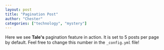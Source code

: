 ```yaml
---
layout: post
title: "Pagination Post"
author: "Chester"
categories: ["technology", "mystery"]
---
```


Here we see **Tale's** pagination feature in action. It is set to 5 posts per page by default. Feel free to change this number in the `_config.yml` file!
